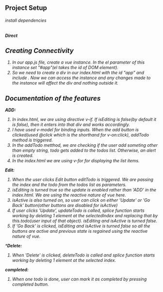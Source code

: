 ## Project Setup
###### install dependencies
***Direct <script> include***

Simply download the vue.js file and include with a script tag. Vue will be registered as a global variable.

1. We need to create a folder and inside that we need to keep our downloaded vue.js file.
2. In the folder, create two files- index.html and a js file(app.js here).
3. In the project's index.html file include
**<script src="vue.js"></script>**

## Creating Connectivity
1. In our app.js file, create a vue instance. In the el parameter of this instance set "#app"(el takes the id of DOM element).
2. So we need to create a div in our index.html with the id "app" and include **<script src="app.js"></script>**. Now we can access the instance and any changes made to the instance will affect the div and nothing outside it.

## Documentation of the features
***ADD:***
1. In index.html, we are using directive v-if. If isEditing is false(by default it is false), then it enters into that div and works accordingly.
2. I have used v-model for binding inputs. When the add button is clicked(used @click which is the shorthand for v-on:click), addTodo method is triggered.
3. In the addTodo metthod, we are checking if the user add someting other than empty string, todo gets added to the todos list. Otherwise, an alert is created.
4. In the index.html we are using v-for for displaying the list items.

***Edit:***

1.  When the user clicks Edit button editTodo is triggered. We are passing the index and the todo from the todos list as parameters. 
2.  isEditing is turned true so the update is enabled rather than 'ADD' in the index.html. We are using the reactive nature of vue here.
3.  isActive is also turned on, so user can click on either 'Update' or 'Go Back' button(other buttons are disabled for isActive)
4.  If user clicks 'Update', updateTodo is called, splice function starts working by deleting 1 element at the selectedIndex and replacing that by this.todo(user input of that object). isEditing and isActive is turned false.
5.  If 'Go Back' is clicked, isEditing and isActive is turned false so all the buttons are active and previous state is regained using the reactive nature of vue.

***Delete:**

1.  When 'Delete' is clicked, deleteTodo is called and  splice function starts working by deleting 1 element at the selected index.

***completed:***
1. When one todo is done, user can mark it as completed by pressing completed button.
